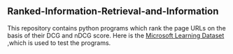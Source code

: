 ## **Ranked-Information-Retrieval-and-Information**

This repository contains python programs which rank the page URLs on the basis of their DCG and nDCG score. Here is the [Microsoft Learning Dataset](https://www.microsoft.com/en-us/research/project/mslr/?from=http%3A%2F%2Fresearch.microsoft.com%2Fen-us%2Fprojects%2Fmslr%2Fdownload.aspx) ,which is used to test the programs.
